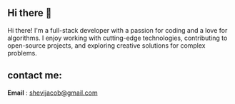 ## Hi there 👋
Hi there! I'm a full-stack developer with a passion for coding and a love for algorithms.
I enjoy working with cutting-edge technologies, contributing to open-source projects, and exploring creative solutions for complex problems.

## contact me:
**Email** : shevijacob@gmail.com


